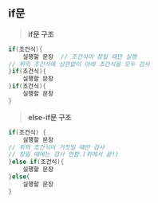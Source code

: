 ## if문

> **if문 구조**
> 

```java
if(조건식){
	실행할 문장  // 조건식이 참일 때만 실행
// 위의 조건식에 상관없이 아래 조건식을 모두 검사
}if(조건식){
	실행할 문장
}if(조건식){
	실행할 문장
}
```

> **else-if문 구조**
> 

```java
if(조건식) {
	실행할 문장
// 위의 조건식이 거짓일 때만 검사
// 참일 때에는 검사 안함.(위에서 끝!)
}else if(조건식){
	실행할 문장
}else{
	실행할 문장
}
```
